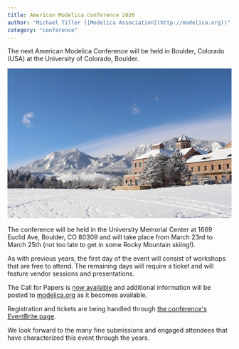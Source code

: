 ```yaml
---
title: American Modelica Conference 2020
author: "Michael Tiller ([Modelica Association](http://modelica.org))"
category: "conference"
---
```


The next American Modelica Conference will be held in Boulder, Colorado (USA) at the University of Colorado, Boulder.

![University Memorial Center](campus.jpg)

The conference will be held in the University Memorial Center at 1669 Euclid Ave, Boulder, CO 80309 and will
take place from March 23rd to March 25th (not too late to get in some Rocky Mountain skiing!).

As with previous years,
the first day of the event will consist of workshops that are free to attend.  The remaining days will require a ticket and will
feature vendor sessions and presentations.

The Call for Papers is [now available](https://modelica.org/events/modelica2020Americas/call-for-papers) and
additional information will be posted to [modelica.org](https://modelica.org) as it
becomes available.

Registration and tickets are being handled through [the conference's EventBrite page](https://amc2020.eventbrite.com).

We look forward to the many fine submissions and engaged attendees that have characterized this event through the years.
